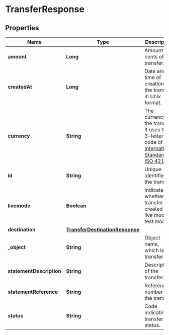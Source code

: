 

# TransferResponse

## Properties

Name | Type | Description | Notes
------------ | ------------- | ------------- | -------------
**amount** | **Long** | Amount in cents of the transfer. |  [optional]
**createdAt** | **Long** | Date and time of creation of the transfer in Unix format. |  [optional]
**currency** | **String** | The currency of the transfer. It uses the 3-letter code of the [International Standard ISO 4217.](https://es.wikipedia.org/wiki/ISO_4217) |  [optional]
**id** | **String** | Unique identifier of the transfer. |  [optional]
**livemode** | **Boolean** | Indicates whether the transfer was created in live mode or test mode. |  [optional]
**destination** | [**TransferDestinationResponse**](TransferDestinationResponse.md) |  |  [optional]
**_object** | **String** | Object name, which is transfer. |  [optional]
**statementDescription** | **String** | Description of the transfer. |  [optional]
**statementReference** | **String** | Reference number of the transfer. |  [optional]
**status** | **String** | Code indicating transfer status. |  [optional]




